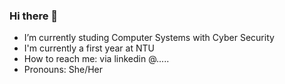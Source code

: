 ### Hi there 👋


<!--**ReiverRose/ReiverRose** is a ✨ _special_ ✨ repository because its `README.md` (this file) appears on your GitHub profile.-->

- I’m currently studing Computer Systems with Cyber Security 
- I'm currently a first year at NTU
- How to reach me: via linkedin @.....
- Pronouns: She/Her

